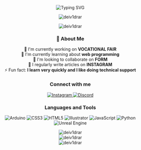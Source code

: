 <div align="center">
  <img src="https://readme-typing-svg.herokuapp.com?font=Fira+Code&size=30&duration=3000&pause=1000&color=0E75B6&center=true&vCenter=true&width=435&lines=Hi+👋,+I'm+Deivid;Web+Developer" alt="Typing SVG" />
</div>

<p align="center">
  <img src="https://komarev.com/ghpvc/?username=deiv1drar&label=Profile%20views&color=0e75b6&style=for-the-badge" alt="deiv1drar" />
</p>

<p align="center">
  <img src="https://github-profile-trophy.vercel.app/?username=deiv1drar&theme=darkhub&no-frame=true&row=1&column=7" alt="deiv1drar" />
</p>

<div align="center">
  <h3>🚀 About Me</h3>
  <p>
    🔭 I'm currently working on <strong>VOCATIONAL FAIR</strong><br>
    🌱 I'm currently learning about <strong>web programming</strong><br>
    👯 I'm looking to collaborate on <strong>FORM</strong><br>
    📝 I regularly write articles on <strong>INSTAGRAM</strong><br>
    ⚡ Fun fact: <strong>I learn very quickly and I like doing technical support</strong>
  </p>
</div>

<h3 align="center">Connect with me</h3>
<p align="center">
  <a href="https://instagram.com/deividandress" target="_blank">
    <img src="https://img.shields.io/badge/-Instagram-E4405F?style=for-the-badge&logo=instagram&logoColor=white" alt="Instagram" />
  </a>
  <a href="https://discord.gg/.antidevice" target="_blank">
    <img src="https://img.shields.io/badge/-Discord-7289DA?style=for-the-badge&logo=discord&logoColor=white" alt="Discord" />
  </a>
</p>

<h3 align="center">Languages and Tools</h3>
<p align="center">
  <img src="https://img.shields.io/badge/-Arduino-00979D?style=for-the-badge&logo=Arduino&logoColor=white" alt="Arduino" />
  <img src="https://img.shields.io/badge/-CSS3-1572B6?style=for-the-badge&logo=css3&logoColor=white" alt="CSS3" />
  <img src="https://img.shields.io/badge/-HTML5-E34F26?style=for-the-badge&logo=html5&logoColor=white" alt="HTML5" />
  <img src="https://img.shields.io/badge/-Illustrator-FF9A00?style=for-the-badge&logo=adobe-illustrator&logoColor=white" alt="Illustrator" />
  <img src="https://img.shields.io/badge/-JavaScript-F7DF1E?style=for-the-badge&logo=javascript&logoColor=black" alt="JavaScript" />
  <img src="https://img.shields.io/badge/-Python-3776AB?style=for-the-badge&logo=python&logoColor=white" alt="Python" />
  <img src="https://img.shields.io/badge/-Unreal%20Engine-313131?style=for-the-badge&logo=unreal-engine&logoColor=white" alt="Unreal Engine" />
</p>

<div align="center">
  <img src="https://github-readme-stats.vercel.app/api/top-langs?username=deiv1drar&show_icons=true&locale=en&layout=compact&theme=radical" alt="deiv1drar" />
</div>

<div align="center">
  <img src="https://github-readme-stats.vercel.app/api?username=deiv1drar&show_icons=true&locale=en&theme=radical" alt="deiv1drar" />
</div>

<div align="center">
  <img src="https://github-readme-streak-stats.herokuapp.com/?user=deiv1drar&theme=radical" alt="deiv1drar" />
</div>

